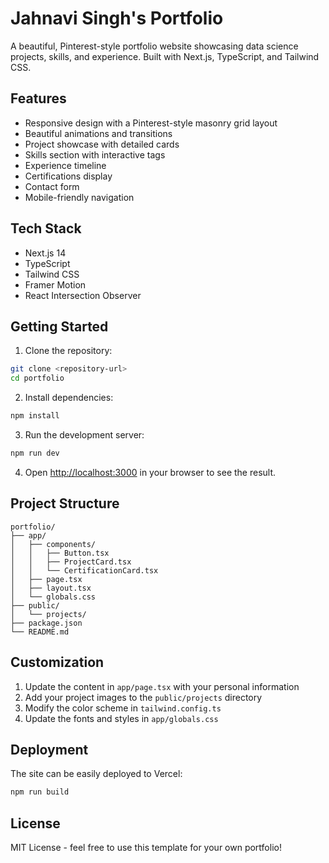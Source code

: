 # Jahnavi Singh's Portfolio

A beautiful, Pinterest-style portfolio website showcasing data science projects, skills, and experience. Built with Next.js, TypeScript, and Tailwind CSS.

## Features

- Responsive design with a Pinterest-style masonry grid layout
- Beautiful animations and transitions
- Project showcase with detailed cards
- Skills section with interactive tags
- Experience timeline
- Certifications display
- Contact form
- Mobile-friendly navigation

## Tech Stack

- Next.js 14
- TypeScript
- Tailwind CSS
- Framer Motion
- React Intersection Observer

## Getting Started

1. Clone the repository:
```bash
git clone <repository-url>
cd portfolio
```

2. Install dependencies:
```bash
npm install
```

3. Run the development server:
```bash
npm run dev
```

4. Open [http://localhost:3000](http://localhost:3000) in your browser to see the result.

## Project Structure

```
portfolio/
├── app/
│   ├── components/
│   │   ├── Button.tsx
│   │   ├── ProjectCard.tsx
│   │   └── CertificationCard.tsx
│   ├── page.tsx
│   ├── layout.tsx
│   └── globals.css
├── public/
│   └── projects/
├── package.json
└── README.md
```

## Customization

1. Update the content in `app/page.tsx` with your personal information
2. Add your project images to the `public/projects` directory
3. Modify the color scheme in `tailwind.config.ts`
4. Update the fonts and styles in `app/globals.css`

## Deployment

The site can be easily deployed to Vercel:

```bash
npm run build
```

## License

MIT License - feel free to use this template for your own portfolio!

